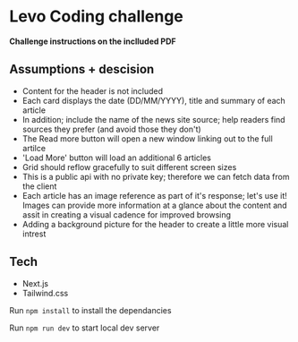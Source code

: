 # Levo Coding challenge

**Challenge instructions on the inclluded PDF**


## Assumptions + descision

- Content for the header is not included
- Each card displays the date (DD/MM/YYYY), title and summary of each article
- In addition; include the name of the news site source; help readers find sources they prefer (and avoid those they don't)
- The Read more button will open a new window linking out to the full artilce
- 'Load More' button will load an additional 6 articles
- Grid should reflow gracefully to suit different screen sizes
- This is a public api with no private key; therefore we can fetch data from the client
- Each article has an image reference as part of it's response; let's use it! Images can provide more information at a glance about the content and assit in creating a visual cadence for improved browsing
- Adding a background picture for the header to create a little more visual intrest



## Tech

- Next.js
- Tailwind.css

Run `npm install` to install the dependancies

Run `npm run dev` to start local dev server

